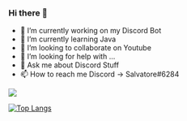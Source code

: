 ### Hi there 👋

- 🔭 I’m currently working on my Discord Bot
- 🌱 I’m currently learning Java
- 👯 I’m looking to collaborate on Youtube
- 🤔 I’m looking for help with ...
- 💬 Ask me about Discord Stuff
- 📫 How to reach me Discord -> Salvatore#6284

<img src="https://github-readme-stats.vercel.app/api?username=mr-legithd&&show_icons=true&title_color=ffffff&icon_color=bb2acf&text_color=daf7dc&bg_color=151515">

[![Top Langs](https://github-readme-stats.vercel.app/api/top-langs/?username=mr-legithd&layout=compact)](https://github.com/mr-legithd/github-readme-stats)
